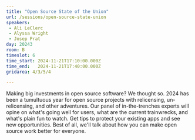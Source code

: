 ```yaml
---
title: "Open Source State of the Union"
url: /sessions/open-source-state-union
speakers:
 - Ali LeClerc
 - Alyssa Wright
 - Josep Prat
day: 20243
room: B
timeslot: 6
time_start: 2024-11-21T17:10:00.000Z
time_end:   2024-11-21T17:40:00.000Z
gridarea: 4/3/5/4

---
```


Making big investments in open source software? We thought so. 2024 has been a tumultuous year for open source projects with relicensing, un-relicensing, and other adventures. Our panel of in-the-trenches experts will opine on what's going well for users, what are the current trainwrecks, and what's plain fun to watch. Get tips to protect your existing apps and see new opportunities. Best of all, we'll talk about how you can make open source work better for everyone.

